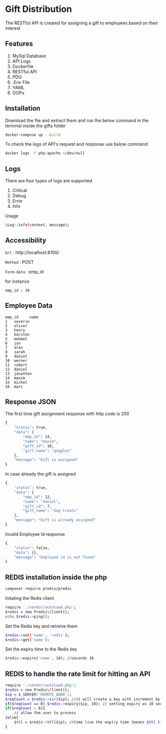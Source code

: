 # Gift Distribution

The RESTful API is created for assigning a gift to employees based on their interest

## Features

1) MySql Database
2) API Logs
3) Dockerfile
4) RESTful API
5) PDO
6) .Env File
7) YAML
8) OOPs

## Installation

Download the file and extract them and run the below command in the terminal inside the gifts folder

```bash
docker-compose up --build
```

To check the logs of API's request and response use below command

```bash
docker logs -f php-apache >/dev/null
```

## Logs

There are four types of logs are supported

1. Critical
2. Debug
3. Error
4. Info

Usage

```bash
\Log::info(context, message);
```

## Accessibility

`Url` : http://localhost:8100/

`Method` : POST

`Form-data` : emp_id

for instance

`emp_id : 10`

## Employee Data

   
    emp_id     name
	1	severin
	2	oliver
	3	henry
	4	karsten
	5	mehmet
	6	jan
	7	alex
	8	sarah
	9	daniel
	10	werner
	11	robert
	12	daniel
	13	jonathan
	14	maxim
	15	michel
	16	marc

## Response JSON

The first time gift assignment response with http code is 200

```bash
{
    "status": true,
    "data": {
        "emp_id": 14,
        "name": "maxim",
        "gift_id": 10,
        "gift_name": "goggles"
    },
    "message": "Gift is assigned"
}
```

In case already the gift is assigned

```bash
{
    "status": true,
    "data": {
        "emp_id": 12,
        "name": "daniel",
        "gift_id": 7,
        "gift_name": "dog treats"
    },
    "message": "Gift is already assigned"
}
```

Invalid Employee Id response

```bash
{
    "status": false,
    "data": {},
    "message": "Employee id is not found"
}
```

## REDIS installation inside the php

```bash
composer require predis/predis
```

Initating the Redis client

```bash
require './vendor/autoload.php';
$redis = new Predis\Client();
echo $redis->ping();
```

Set the Redis key and retreive them

```bash
$redis->set('name', 'redis');
$redis->get('name');
```

Set the expiry time to the Redis key

```bash
$redis->expire('name', 10); //seconds 10
```

## REDIS to handle the rate limit for hitting an API

```bash
require './vendor/autoload.php';
$redis = new Predis\Client();
$ip = $_SERVER['REMOTE_ADDR'];
$reqCount = $redis->icr($ip); //it will create a key with increment by 1
if($reqCount == 0) $redis->expiry($ip, 10); // setting expiry as 10 sec
if($reqCount < 6){
    // allow the user to process
}else{
    $ttl = $redis->ttl($ip); //time live the expiry time (means $ttl time let the user to know much time is pending to start the new requests again)
}
```


